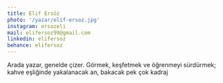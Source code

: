 ```yaml
---
title: Elif Ersöz
photo: '/yazar/elif-ersoz.jpg'
instagram: ersozeli
mail: elifersoz99@gmail.com
linkedin: elifersoz
behance: elifersoz
---
```

Arada yazar, genelde çizer. Görmek, keşfetmek ve öğrenmeyi sürdürmek; kahve eşliğinde yakalanacak an, bakacak pek çok kadraj